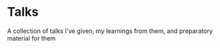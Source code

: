 # Talks
A collection of talks I've given, my learnings from them, and preparatory material for them
